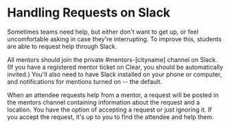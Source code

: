 # Handling Requests on Slack

Sometimes teams need help, but either don't want to get up, or feel uncomfortable asking in case they're interrupting. To improve this, students are able to request help through Slack.

All mentors should join the private \#mentors-\[cityname\] channel on Slack. \(If you have a registered mentor ticket on Clear, you should be automatically invited.\) You'll also need to have Slack installed on your phone or computer, and notifications for mentions turned on -- the default.

When an attendee requests help from a mentor, a request will be posted in the mentors channel containing information about the request and a location. You have the option of accepting a request or just ignoring it. If you accept the request, it's up to you to find the attendee and help them.




